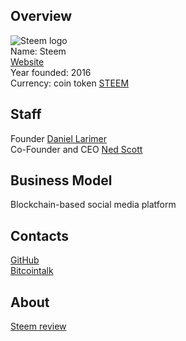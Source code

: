 ## Overview  
![Steem logo](https://files.coinmarketcap.com/static/img/coins/32x32/steem.png)  
    Name: Steem  
    [Website](https://steem.io/)  
    Year founded: 2016  
    Currency: coin token [STEEM](https://coinmarketcap.com/currencies/steem/)  
## Staff  
   Founder [Daniel Larimer](/people/daniel_larimer.md)  
   Co-Founder and CEO [Ned Scott](/people/ned_scott.md)  
## Business Model  
   Blockchain-based social media platform  
## Contacts  
   [GitHub](https://github.com/steemit)  
   [Bitcointalk](https://bitcointalk.org/index.php?topic=1466593)  
## About  
[Steem review](https://www.reddit.com/r/CryptoCurrency/comments/6hqh3w/steem_dollars_facebook_killer/)  




